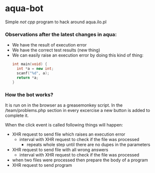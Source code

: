 # aqua-bot
Simple *not cpp* program to hack around aqua.ilo.pl

### Observations after the latest changes in aqua:
  - We have the result of execution error
  - We have the correct test results (new thing)
  - We can easily raise an execution error by doing this kind of thing:
    ```cpp
    int main(void) {
      int *a = new int;
      scanf("%d", a);
      return *a;
    }
    ```
     
### How the bot works?
It is run on in the browser as a greasemonkey script. In the /team/problems.php
section in every excercise a new button is added to complete it.

When the click event is called following things will happen:
  - XHR request to send file which raises an execution error
    - interval with XHR request to check if the file was processed
      - repeats whole step until there are no dupes in the parameters
  - XHR request to send file with all wrong answers
    - interval with XHR request to check if the file was processed
  - when two files were processed then prepare the body of a program
  - XHR request to send program
